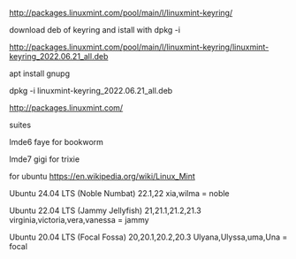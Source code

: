 http://packages.linuxmint.com/pool/main/l/linuxmint-keyring/

download deb of keyring and istall with dpkg -i 

http://packages.linuxmint.com/pool/main/l/linuxmint-keyring/linuxmint-keyring_2022.06.21_all.deb

apt install gnupg

dpkg -i linuxmint-keyring_2022.06.21_all.deb


http://packages.linuxmint.com/

suites 

lmde6 faye for bookworm

lmde7 gigi for trixie

for ubuntu
https://en.wikipedia.org/wiki/Linux_Mint

Ubuntu 24.04 LTS (Noble Numbat)
22.1,22  xia,wilma = noble

Ubuntu 22.04 LTS (Jammy Jellyfish)
21,21.1,21.2,21.3 virginia,victoria,vera,vanessa = jammy

Ubuntu 20.04 LTS (Focal Fossa)
20,20.1,20.2,20.3 Ulyana,Ulyssa,uma,Una = focal
